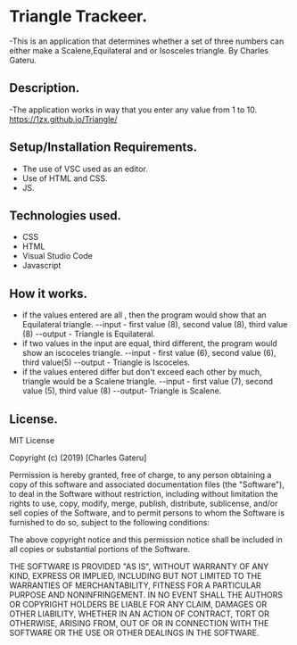 # Triangle Trackeer.
-This is an application that determines whether a set of three numbers can either make a Scalene,Equilateral and or Isosceles triangle.
By Charles Gateru. 
## Description.
-The application works in way that you enter any value from 1 to 10. https://1zx.github.io/Triangle/
## Setup/Installation Requirements.
* The use of VSC used as an editor.
* Use of HTML and CSS.
* JS.
## Technologies used.
 * CSS
 * HTML
 * Visual Studio Code
 * Javascript    

 ## How it works.
 * if  the values entered are all , then the program would show that an Equilateral triangle.
   --input - first value (8), second value (8), third value (8)
   --output - Triangle is Equilateral.
  *  if two values in the input are equal, third different, the program would show an iscoceles triangle.
    --input - first value (6), second value (6), third value(5)
    --output - Triangle is Iscoceles.
  * if the values entered differ but don't exceed each other by much, triangle would be a Scalene triangle.
   --input - first value (7), second value (5), third value (8)
   --output- Triangle is Scalene. 
## License.
MIT License

Copyright (c) (2019) [Charles Gateru]  

Permission is hereby granted, free of charge, to any person obtaining a copy
of this software and associated documentation files (the "Software"), to deal
in the Software without restriction, including without limitation the rights
to use, copy, modify, merge, publish, distribute, sublicense, and/or sell
copies of the Software, and to permit persons to whom the Software is
furnished to do so, subject to the following conditions:

The above copyright notice and this permission notice shall be included in all
copies or substantial portions of the Software.

THE SOFTWARE IS PROVIDED "AS IS", WITHOUT WARRANTY OF ANY KIND, EXPRESS OR
IMPLIED, INCLUDING BUT NOT LIMITED TO THE WARRANTIES OF MERCHANTABILITY,
FITNESS FOR A PARTICULAR PURPOSE AND NONINFRINGEMENT. IN NO EVENT SHALL THE
AUTHORS OR COPYRIGHT HOLDERS BE LIABLE FOR ANY CLAIM, DAMAGES OR OTHER
LIABILITY, WHETHER IN AN ACTION OF CONTRACT, TORT OR OTHERWISE, ARISING FROM,
OUT OF OR IN CONNECTION WITH THE SOFTWARE OR THE USE OR OTHER DEALINGS IN THE
SOFTWARE.
